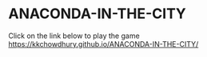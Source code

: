 # ANACONDA-IN-THE-CITY

Click on the link below to play the game 
https://kkchowdhury.github.io/ANACONDA-IN-THE-CITY/
